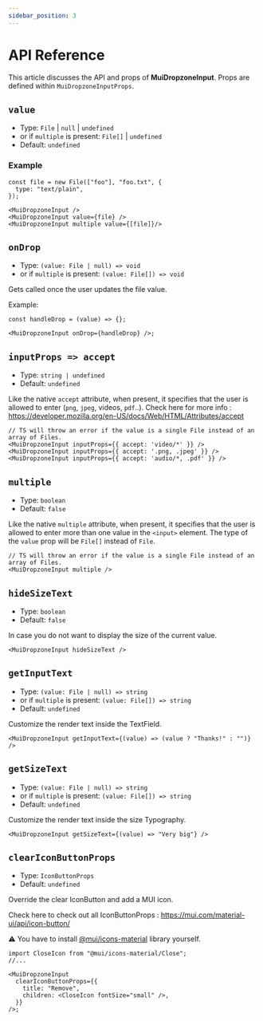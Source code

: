```yaml
---
sidebar_position: 3
---
```


# API Reference

This article discusses the API and props of **MuiDropzoneInput**. Props are defined within `MuiDropzoneInputProps`.

## `value`

- Type: `File` | `null` | `undefined`
- or if `multiple` is present: `File[]` | `undefined`
- Default: `undefined`

### Example

```tsx
const file = new File(["foo"], "foo.txt", {
  type: "text/plain",
});

<MuiDropzoneInput />
<MuiDropzoneInput value={file} />
<MuiDropzoneInput multiple value={[file]}/>
```

## `onDrop`

- Type: `(value: File | null) => void`
- or if `multiple` is present: `(value: File[]) => void`

Gets called once the user updates the file value.

Example:

```tsx
const handleDrop = (value) => {};

<MuiDropzoneInput onDrop={handleDrop} />;
```

## `inputProps => accept`

- Type: `string | undefined`
- Default: `undefined`

Like the native `accept` attribute, when present, it specifies that the user is allowed to enter (`png`, `jpeg`, videos, `pdf`..).
Check here for more info : https://developer.mozilla.org/en-US/docs/Web/HTML/Attributes/accept

```tsx
// TS will throw an error if the value is a single File instead of an array of Files.
<MuiDropzoneInput inputProps={{ accept: 'video/*' }} />
<MuiDropzoneInput inputProps={{ accept: '.png, .jpeg' }} />
<MuiDropzoneInput inputProps={{ accept: 'audio/*, .pdf' }} />
```

## `multiple`

- Type: `boolean`
- Default: `false`

Like the native `multiple` attribute, when present, it specifies that the user is allowed to enter more than one value in the `<input>` element.
The type of the `value` prop will be `File[]` instead of `File`.

```tsx
// TS will throw an error if the value is a single File instead of an array of Files.
<MuiDropzoneInput multiple />
```

## `hideSizeText`

- Type: `boolean`
- Default: `false`

In case you do not want to display the size of the current value.

```tsx
<MuiDropzoneInput hideSizeText />
```

## `getInputText`

- Type: `(value: File | null) => string`
- or if `multiple` is present: `(value: File[]) => string`
- Default: `undefined`

Customize the render text inside the TextField.

```tsx
<MuiDropzoneInput getInputText={(value) => (value ? "Thanks!" : "")} />
```

## `getSizeText`

- Type: `(value: File | null) => string`
- or if `multiple` is present: `(value: File[]) => string`
- Default: `undefined`

Customize the render text inside the size Typography.

```tsx
<MuiDropzoneInput getSizeText={(value) => "Very big"} />
```

## `clearIconButtonProps`

- Type: `IconButtonProps`
- Default: `undefined`

Override the clear IconButton and add a MUI icon.

Check here to check out all IconButtonProps : https://mui.com/material-ui/api/icon-button/

⚠ You have to install [@mui/icons-material](https://www.npmjs.com/package/@mui/icons-material) library yourself.

```tsx
import CloseIcon from "@mui/icons-material/Close";
//...

<MuiDropzoneInput
  clearIconButtonProps={{
    title: "Remove",
    children: <CloseIcon fontSize="small" />,
  }}
/>;
```
